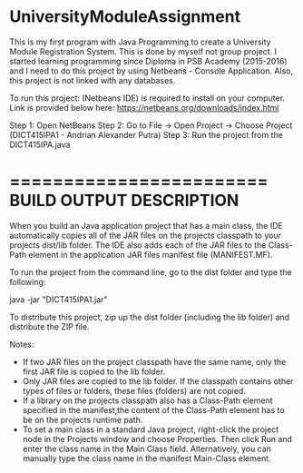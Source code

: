 # UniversityModuleAssignment
This is my first program with Java Programming to create a University Module Registration System. This is done by myself not group project. I started learning programming since Diploma in PSB Academy (2015-2016) and I need to do this project by using Netbeans - Console Application. Also, this project is not linked with any databases.

To run this project:
(Netbeans IDE) is required to install on your computer.
Link is provided below here: https://netbeans.org/downloads/index.html

Step 1: Open NetBeans
Step 2: Go to File -> Open Project -> Choose Project (DICT415IPA1 - Andrian Alexander Putra)
Step 3: Run the project from the DICT415IPA.java

========================
BUILD OUTPUT DESCRIPTION
========================

When you build an Java application project that has a main class, the IDE
automatically copies all of the JAR files on the projects classpath to your projects dist/lib folder. 
The IDE also adds each of the JAR files to the Class-Path element in the application JAR files manifest file (MANIFEST.MF).

To run the project from the command line, go to the dist folder and
type the following:

java -jar "DICT415IPA1.jar" 

To distribute this project, zip up the dist folder (including the lib folder)
and distribute the ZIP file.

Notes:

* If two JAR files on the project classpath have the same name, only the first
JAR file is copied to the lib folder.
* Only JAR files are copied to the lib folder.
If the classpath contains other types of files or folders, these files (folders)
are not copied.
* If a library on the projects classpath also has a Class-Path element
specified in the manifest,the content of the Class-Path element has to be on
the projects runtime path.
* To set a main class in a standard Java project, right-click the project node
in the Projects window and choose Properties. Then click Run and enter the
class name in the Main Class field. Alternatively, you can manually type the
class name in the manifest Main-Class element.
